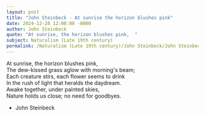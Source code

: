 ```yaml
---
layout: post
title: "John Steinbeck - At sunrise the horizon blushes pink"
date: 2024-12-28 12:00:00 -0000
author: John Steinbeck
quote: "At sunrise, the horizon blushes pink,  "
subject: Naturalism (Late 19th century)
permalink: /Naturalism (Late 19th century)/John Steinbeck/John Steinbeck - At sunrise the horizon blushes pink
---
```


At sunrise, the horizon blushes pink,  
The dew-kissed grass aglow with morning's beam;  
Each creature stirs, each flower seems to drink  
In the rush of light that heralds the daydream.  
Awake together, under painted skies,  
Nature holds us close; no need for goodbyes.

- John Steinbeck
